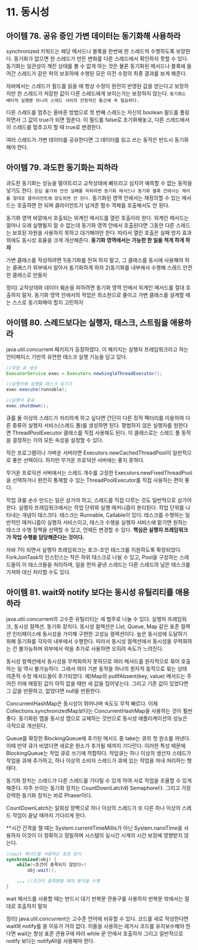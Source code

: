 # 11. 동시성

## 아이템 78. 공유 중인 가변 데이터는 동기화해 사용하라
synchronized 키워드는 해당 메서드나 블록을 한번에 한 스레드씩 수행하도록 보장한다. 동기화가 없으면 한 스레드가 만든 변화를 다른 스레드에서 확인하지 못할 수 있다. 동기화는 일관성이 깨진 상태를 볼 수 없게 하는 것은 물론 동기화된 메서드나 블록에 들어간 스레드가 같은 락의 보호하에 수행된 모은 이전 수정의 최종 결과를 보게 해준다.

자바에서는 스레드가 필드를 읽을 때 항상 수정이 완전히 반영된 값을 얻는다고 보장하지만 한 스레드가 저장한 값이 다른 스레드에게 보이는가는 보장하지 않는다. `동기화는 배타적 실행뿐 아니라 스레드 사이의 안정적인 통신에 꼭 필요하다.`

다른 스레드를 멈추는 올바른 방법으로 첫 번째 스레드는 자신의 boolean 필드를 폴링하면서 그 값이 true가 되면 멈춘다. 이 필드를 false로 초기화해놓고, 다른 스레드에서 이 스레드를 멈추고자 할 때 true로 변경한다. 

여러 스레드가 가변 데이터를 공유한다면 그 데이터를 읽고 쓰는 동작은 반드시 동기화해야 한다.

## 아이템 79. 과도한 동기화는 피하라
과도한 동기화는 성능을 떨어트리고 교착상태에 빠뜨리고 심지어 예측할 수 없는 동작을 낳기도 한다. `응답 불가와 안전 실패를 피하려면 동기화 메서드나 동기화 블록 안에서는 제어를 절대로 클라이언트에 양도하면 안 된다.` 동기화된 영역 안에서는 재정의할 수 있는 메서드는 호출하면 안 되며 클라이언트가 넘겨준 함수 객체를 호출해서도 안 된다.

동기화 영역 바깥에서 호출되는 외계인 메서드를 열린 호출이라 한다. 외계인 메서드는 얼마나 오래 실행될지 알 수 없는데 동기화 영역 안에서 호출된다면 그동안 다른 스레드는 보호된 자원을 사용하지 목하고 대기해야만 한다. 따라서 열린 호출은 실패 방지 효과 외에도 동시성 효율을 크게 개선해준다. __동기화 영역에서는 가능한 한 일을 적게 하게 하자__

가변 클래스를 작성하려면 1)동기화를 전혀 하지 말고, 그 클래스를 동시에 사용해야 하는 클래스가 외부에서 알아서 동기화하게 하자 2)동기화를 내부에서 수행해 스레드 안전한 클래스로 만들자

정리) 교착상태와 데이터 훼손을 피하려면 동기화 영역 안에서 외계인 메서드를 절대 호출하지 말자. 동기화 영역 안에서의 작업은 최소한으로 줄이고 가변 클래스를 설계할 때는 스스로 동기화해야 할지 고민하자

## 아이템 80. 스레드보다는 실행자, 태스크, 스트림을 애용하라
java.util.concurrent 패키지가 등장하였다. 이 패키지는 실행자 프레임워크라고 하는 인터페이스 기반의 유연한 태스크 실행 기능을 담고 있다.

```java
//작업 큐 생성
ExecutorService exec = Executors.newSingleThreadExecutor();

//실행자에 실행할 태스크 넘기기
exec.execute(runnable);

//실행자 종료
exec.shutdown();
```

큐를 둘 이상의 스레드가 처리하게 하고 싶다면 간단히 다른 정적 팩터리를 이용하여 다른 종류의 실행자 서비스(스레드 풀)를 생성하면 된다. 평범하지 않은 실행자를 원한다면 ThreadPoolExecutor 클래스를 직접 사용해도 된다. 이 클래스로는 스레드 풀 동작을 결정하는 거의 모든 속성을 설정할 수 있다.

작은 프로그램이나 가벼운 서버라면 Executors.newCachedThreadPool이 일반적으로 좋은 선택이다. 하지만 무거운 프로덕션 서버에는 좋지 못하다.

무거운 프로덕션 서버에서는 스레드 개수를 고정한 Executors.newFixedThreadPool을 선택하거나 완전히 통제할 수 있는 ThreadPoolExecutor를 직접 사용하는 편이 좋다.

작업 큐를 손수 만드는 일은 삼가야 하고, 스레드를 직접 다루는 것도 일반적으로 삼가야 한다. 실행자 프레임워크에서는 작업 단위와 실행 매커니즘이 분리된다. 작업 단위를 나타내는 개념이 태스크다. 태스크는 Runnable, Callable이 있다. 태스크를 수행하는 일반적인 매커니즘이 실행자 서비스이고, 태스크 수행을 실행자 서비스에 맡기면 원하는 태스크 수행 정책을 선택할 수 있고, 언제든 변경할 수 있다. __핵심은 실행자 프레임워크가 작업 수행을 담당해준다는 것이다.__

자바 7이 되면서 실행자 프레임워크는 포크-조인 태스크를 지원하도록 확장되었다. ForkJoinTask의 인스턴스는 작은 하위 태스크로 나뉠 수 있고, Pool을 구성하는 스레드들이 이 태스크들을 처리하며, 일을 먼저 끝낸 스레드는 다른 스레드의 남은 태스크를 가져와 대신 처리할 수도 있다.

## 아이템 81. wait와 notify 보다는 동시성 유틸리티를 애용하라
java.util.concurrent의 고수준 유틸리티는 세 범주로 나눌 수 있다. 실행자 프레임워크, 동시성 컬렉션, 동기화 장치다. 동시성 컬렉션은 List, Queue, Map 같은 표준 컬렉션 인터페이스에 동시성을 가미해 구현한 고성능 컬렉션이다. 높은 동시성에 도달하기 위해 동기화를 각자의 내부에서 수행한다. 따라서 동시성 컬렉션에서 동시성을 무력화하는 건 불가능하며 외부에서 락을 추가로 사용하면 오히려 속도가 느려진다.

동시성 컬렉션에서 동시성을 무력화하지 못하므로 여러 메서드를 원자적으로 묶어 호출하는 일 역시 불가능하다. 그래서 여러 기본 동작을 하나의 원자적 동작으로 묶는 상태 의존적 수정 메서드들이 추가되었다.
예)Map의 putIfAbsent(key, value) 메서드는 주어진 키에 매핑된 값이 아직 없을 때만 새 값을 집어넣는다. 그리고 기존 값이 있었다면 그 값을 반환하고, 없었다면 null을 반환한다.

ConcurrentHashMap은 동시성이 뛰어나며 속도도 무척 빠르다. 이제 Collections.synchronizedMap보다는 ConcurrentHashMap을 사용하는 것이 훨씬 좋다. 동기화된 맵을 동시성 맵으로 교체하는 것만으로 동시성 애플리케이션의 성능은 극적으로 개선된다.

Queue를 확장한 BlockingQueue에 추가된 메서드 중 take는 큐의 첫 원소를 꺼낸다. 이때 만약 큐가 비었다면 새로운 원소가 추가될 때까지 기다린다. 이러한 특성 때문에 BlockingQueue는 작업 큐로 쓰기에 적합하다. 작업큐는 하나 이상의 생산자 스테드가 작업을 큐에 추가하고, 하나 이상의 소비자 스레드가 큐에 있는 작업을 꺼내 처리하는 형태다.

동기화 장치는 스레드가 다른 스레드를 기다릴 수 있게 하여 서로 작업을 조율할 수 있게 해준다. 자주 쓰이는 동기화 장치는 CountDownLatch와 Semaphore다.  그리고 가장 강력한 동기화 장치는 바로 Phaser이다.

CountDownLatch는 일회성 장벽으로 하나 이상의 스레드가 또 다른 하나 이상의 스레드 작업이 끝날 때까지 기다리게 한다.

**시간 간격을 잴 때는 System.currentTimeMillis가 아닌 System.nanoTime을 사용하자 이것이 더 정확하고 정밀하며 시스템의 실시간 시계의 시간 보정에 영향받지 않는다.

```java
//wait 메서드를 사용하는 표준 방식
synchronized(obj) {
	while(<조건이 충족되지 않았다>)
		obj.wait();

	... //조건이 충족됐을 때의 동작을 수행
}
```

wait 메서드를 사용할 때는 반드시 대기 반복문 관용구를 사용하자 반복문 밖에서는 절대로 호출하지 말자

정리) java.util.concurrent는 고수준 언어에 비유할 수 있다. 코드를 새로 작성한다면 wait와 notify를 쓸 이유가 거의 없다. 이들을 사용하는 레거시 코드를 유지보수해야 한다면 wait는 항상 표준 관용구에 따라 while 문 안에서 호출하자 그리고 일반적으로 notify 보다는 notifyAll을 사용해야 한다. 